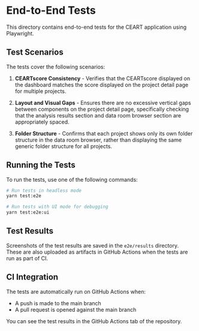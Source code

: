 # End-to-End Tests

This directory contains end-to-end tests for the CEART application using Playwright.

## Test Scenarios

The tests cover the following scenarios:

1. **CEARTscore Consistency** - Verifies that the CEARTscore displayed on the dashboard matches the score displayed on the project detail page for multiple projects.

2. **Layout and Visual Gaps** - Ensures there are no excessive vertical gaps between components on the project detail page, specifically checking that the analysis results section and data room browser section are appropriately spaced.

3. **Folder Structure** - Confirms that each project shows only its own folder structure in the data room browser, rather than displaying the same generic folder structure for all projects.

## Running the Tests

To run the tests, use one of the following commands:

```bash
# Run tests in headless mode
yarn test:e2e

# Run tests with UI mode for debugging
yarn test:e2e:ui
```

## Test Results

Screenshots of the test results are saved in the `e2e/results` directory. These are also uploaded as artifacts in GitHub Actions when the tests are run as part of CI.

## CI Integration

The tests are automatically run on GitHub Actions when:

- A push is made to the main branch
- A pull request is opened against the main branch

You can see the test results in the GitHub Actions tab of the repository.
